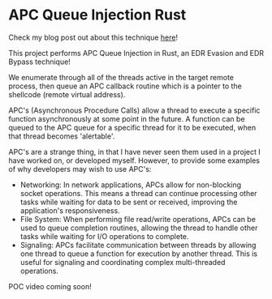 # APC Queue Injection Rust

Check my blog post out about this technique [here](https://fluxsec.red/apc-queue-injection-rust)!

This project performs APC Queue Injection in Rust, an EDR Evasion and EDR Bypass technique! 

We enumerate through all of the threads active in the target remote process, then queue an APC
callback routine which is a pointer to the shellcode (remote virtual address).

APC's (Asynchronous Procedure Calls) allow a thread to execute a specific function asynchronously at some point in the future. A function can be queued to the APC queue for a specific thread for it to be executed, when that thread becomes 'alertable'.

APC's are a strange thing, in that I have never seen them used in a project I have worked on, or developed myself. However, to provide some examples of why developers may wish to use APC's:

 - Networking: In network applications, APCs allow for non-blocking socket operations. This means a thread can continue processing other tasks while waiting for data to be sent or received, improving the application's responsiveness.
 - File System: When performing file read/write operations, APCs can be used to queue completion routines, allowing the thread to handle other tasks while waiting for I/O operations to complete.
 - Signaling: APCs facilitate communication between threads by allowing one thread to queue a function for execution by another thread. This is useful for signaling and coordinating complex multi-threaded operations.


POC video coming soon!